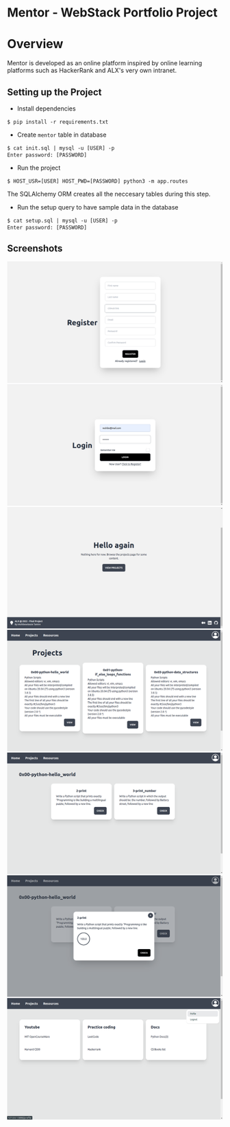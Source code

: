 # Mentor - WebStack Portfolio Project

# Overview

Mentor is developed as an online platform inspired by online learning platforms such as HackerRank and ALX's very own intranet.

## Setting up the Project

- Install dependencies

```
$ pip install -r requirements.txt
```

- Create `mentor` table in database

```
$ cat init.sql | mysql -u [USER] -p
Enter password: [PASSWORD]
```

- Run the project

```
$ HOST_USR=[USER] HOST_PWD=[PASSWORD] python3 -m app.routes
```

The SQLAlchemy ORM creates all the neccesary tables during this step.

- Run the setup query to have sample data in the database

```
$ cat setup.sql | mysql -u [USER] -p
Enter password: [PASSWORD]
```

## Screenshots
<div>
    <img src="screenshots/register.png" alt="register">
    <img src="screenshots/login.png" alt="login">
    <img src="screenshots/landing_page.png" alt="landing Page" >
    <img src="screenshots/projects.png" alt="projects">
    <img src="screenshots/tasks.png" alt="Tasks">
    <img src="screenshots/checker.png" alt="Checker">
    <img src="screenshots/resources.png" alt="Resources">
</div>
